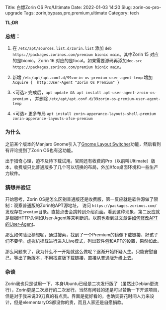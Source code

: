 Title: 白嫖Zorin OS Pro/Ultimate
Date: 2022-01-03 14:20
Slug: zorin-os-pro-upgrade
Tags: zorin,bypass,pro,premium,ultimate
Category: tech

**TL;DR**

### 总结：

1. 在 `/etc/apt/sources.list.d/zorin.list` 添加 `deb https://packages.zorinos.com/premium bionic main`。其中Zorin 15 对应的是bionic，Zorin 16 对应的是focal。如果需要源码再添加`dec-src https://packages.zorinos.com/premium bionic main`。

2. 新增 `/etc/apt/apt.conf.d/99zorin-os-premium-user-agent-temp` 增加 `Acquire {  http::User-Agent "Zorin Os Premium" }`

3. <可选> 完成后，`apt update && apt install apt-user-agent-zroin-os-premium` ， 并删除 `/etc/apt/apt.conf.d/99zorin-os-premium-user-agent-temp`

4. <可选> 更多布局 `apt install zorin-apperance-layouts-shell-premium zorin-apperance-layouts-xfce-premium`

### 为什么

之前某个版本的Manjaro Gnome引入了[Gnome Layout Switcher](https://gitlab.manjaro.org/Chrysostomus/gnome-layout-switcher)功能，然后看到有评论提到了Zorin OS也有这功能。

出于猎奇心理，迫不及待下载试用。官网还有收费的Pro（以前叫Ultimate）版本，收费版只比普通版多了几个可以切换的布局，外加Xfce桌面环境和一些生产力软件。

### 猜想并验证

开始思考，Zorin OS是怎么区别普通版还是收费版，第一反应就是软件源做了限制：观察普通版的Zorin的APT源地址， 访问 `https://packages.zorinos.com/` 发现存在`premium`目录。直接点击会跳转到介绍页面。看到这种现象，第二反应就是根据HTTP头例如User-Agent等来判断的。以前也看到过文章讲[如何修改APT的User-Agent](https://dmfrsecurity.com/2018/12/10/changing-apts-user-agent-string/)。

那么如何验证猜想呢，通过搜索，找到了一个Premium的镜像下载链接，好孩子们不要学。虚拟机挂载进行进入Live模式，列出软件包和APT的设置，果然如此。

那么问题来了，我为什么不一开始就这么做呢？逐渐开始怀疑人生。只能安慰自己，等出了新版本，不用找盗版下载链接，直接从普通版升级上去。

### 杂谈

Zorin我也只是试用一下，本身Ubuntu已经是二次发行版了（虽然比Debian更流行），Zorin更是二次发行的二次发行。当然有闲钱的还是可以赞助一下开源项目，但是对于我来说39刀真的有点贵。界面是挺好看的，也确实要花时间人力来设计，但是elementaryOS都没你的贵，而且人家还是自愿捐款。


